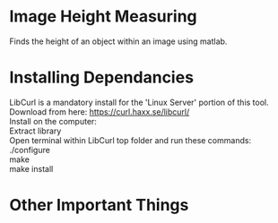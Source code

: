 # Image Height Measuring
Finds the height of an object within an image using matlab.

# Installing Dependancies
LibCurl is a mandatory install for the 'Linux Server' portion of this tool. <br />
Download from here: https://curl.haxx.se/libcurl/ <br />
Install on the computer: <br />
  Extract library <br />
  Open terminal within LibCurl top folder and run these commands: <br />
    ./configure <br />
    make <br />
    make install <br />

# Other Important Things
